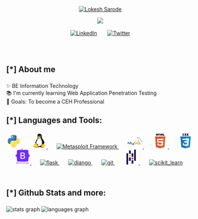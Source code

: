 
<!--
**LuckyVirus1432/LuckyVirus1432** is a ✨ _special_ ✨ repository because its `README.md` (this file) appears on your GitHub profile.

Here are some ideas to get you started:

- 🔭 I’m currently working on ...
- 🌱 I’m currently learning ...
- 👯 I’m looking to collaborate on ...
- 🤔 I’m looking for help with ...
- 💬 Ask me about ...
- 📫 How to reach me: ...
- 😄 Pronouns: ...
- ⚡ Fun fact: ...
-->


<p align="center">
  <a href="https://github.com/LuckyVirus1432">
    <img src="https://github.com/LuckyVirus1432/logos/blob/d82dda6e8961066467d0b85b0a6bee380b5d5c22/githubnamegrad.png" alt="Lokesh Sarode" /></a>
</p>

<p align="center">
  <!-- Typing SVG by DenverCoder1 - https://github.com/DenverCoder1/readme-typing-svg -->
 <a href="https://github.com/LuckyVirus1432">
  <img src="https://readme-typing-svg.demolab.com/?lines=Cybersecurity%20Expert%20and%20Penetration%20Tester;Experienced%20Python%20Developer;Always%20learning%20new%20things&font=Fira%20Code&center=true&width=600&height=45&color=f75c7e&vCenter=true&pause=1000&size=22" />
</a>
</p>

<!-- Social icons section -->
<p align="center">
  <a href="https://www.linkedin.com/in/lokesh-sarode/" target="_blank"><img width="32px" alt="LinkedIn" title="LinkedIn" src="https://github.com/LuckyVirus1432/logos/blob/281db4d46f0e4ad7f28c760236d357c792daa7e8/linkedin.png"/></a>
  &#8287;&#8287;&#8287;&#8287;&#8287;
  <a href="https://twitter.com/DarkVenomLS" target="_blank"><img width="32px" alt="Twitter" title="Twitter" src="https://github.com/LuckyVirus1432/logos/blob/281db4d46f0e4ad7f28c760236d357c792daa7e8/twitter.png"/></a>
<!--   &#8287;&#8287;&#8287;&#8287;&#8287;
  <a href="https://discord.gg/fPrdqh3Zfu" alt="Discord" title="Dev Pro Tips Discord Server"><img width="32px" src=""/></a> -->
<!--   &#8287;&#8287;&#8287;&#8287;&#8287;
  <a href="https://dev.to/denvercoder1"><img width="32px" alt="Dev.to" title="DenverCoder1 Dev.to" src=""></a>
  &#8287;&#8287;&#8287;&#8287;&#8287;
  <a href="https://ko-fi.com/jlawrence"><img width="32px" alt="Ko-fi" title="Buy me a coffee" src=""/></a> -->
<!--   &#8287;&#8287;&#8287;&#8287;&#8287;
  <a href="http://eyl327.mywebcommunity.org/promos/"><img width="32px" alt="Free Stuff" title="Free gifts for you" src="https://i.imgur.com/0uVwkoZ.png"/></a> -->
</p>
<h2></h2>

###
<br>
<h2 align="left">[*] About me</h2>

###

<p align="left">✨ BE Information Technology<br>📚 I'm currently learning Web Application Penetration Testing<br>🎯 Goals: To become a CEH Professional</p>

###

<h2 align="left">[*] Languages and Tools:</h3>

###

<p align="left"> 
  <a href="https://www.python.org" target="_blank" rel="noreferrer"> 
    <img src="https://raw.githubusercontent.com/devicons/devicon/master/icons/python/python-original.svg" alt="python" width="40" height="40"/> 
  </a> 
  &#8287;&#8287;&#8287;&#8287;&#8287;
  <a href="https://www.linux.org/" target="_blank" rel="noreferrer">
    <img src="https://raw.githubusercontent.com/devicons/devicon/master/icons/linux/linux-original.svg" alt="linux" width="40" height="40"/> 
  </a> 
  &#8287;&#8287;&#8287;&#8287;&#8287;
  <a href="https://www.metasploit.com/" target="_blank" rel="noreferrer">
    <img src="https://w7.pngwing.com/pngs/122/777/png-transparent-metasploit-project-penetration-test-security-hacker-computer-security-shellcode-ruby-blue-angle-logo-thumbnail.png" alt="Metasploit Framework" width="40" height="40"/>
  </a>
   &#8287;&#8287;&#8287;&#8287;&#8287;
  <a href="https://www.mysql.com/" target="_blank" rel="noreferrer"> 
    <img src="https://raw.githubusercontent.com/devicons/devicon/master/icons/mysql/mysql-original-wordmark.svg" alt="mysql" width="40" height="40"/> 
  </a> 
  &#8287;&#8287;&#8287;&#8287;&#8287;
  <a href="https://www.w3.org/html/" target="_blank" rel="noreferrer"> 
    <img src="https://raw.githubusercontent.com/devicons/devicon/master/icons/html5/html5-original-wordmark.svg" alt="html5" width="40" height="40"/> 
  </a>
  &#8287;&#8287;&#8287;&#8287;&#8287;
  <a href="https://www.w3schools.com/css/" target="_blank" rel="noreferrer"> 
    <img src="https://raw.githubusercontent.com/devicons/devicon/master/icons/css3/css3-original-wordmark.svg" alt="css3" width="40" height="40"/> 
  </a> 
  &#8287;&#8287;&#8287;&#8287;&#8287;
  <a href="https://getbootstrap.com" target="_blank" rel="noreferrer"> 
    <img src="https://raw.githubusercontent.com/devicons/devicon/master/icons/bootstrap/bootstrap-plain-wordmark.svg" alt="bootstrap" width="40" height="40"/> 
  </a> 
  &#8287;&#8287;&#8287;&#8287;&#8287;
   <a href="https://flask.palletsprojects.com/" target="_blank" rel="noreferrer"> 
     <img src="https://www.vectorlogo.zone/logos/pocoo_flask/pocoo_flask-icon.svg" alt="flask" width="40" height="40"/> 
   </a> 
  &#8287;&#8287;&#8287;&#8287;&#8287;
  <a href="https://www.djangoproject.com/" target="_blank" rel="noreferrer">
    <img src="https://cdn.worldvectorlogo.com/logos/django.svg" alt="django" width="40" height="40"/>
  </a> 
  &#8287;&#8287;&#8287;&#8287;&#8287;
  <a href="https://git-scm.com/" target="_blank" rel="noreferrer">
    <img src="https://www.vectorlogo.zone/logos/git-scm/git-scm-icon.svg" alt="git" width="40" height="40"/>
  </a>
  &#8287;&#8287;&#8287;&#8287;&#8287;
  <a href="https://pandas.pydata.org/" target="_blank" rel="noreferrer"> 
    <img src="https://raw.githubusercontent.com/devicons/devicon/2ae2a900d2f041da66e950e4d48052658d850630/icons/pandas/pandas-original.svg" alt="pandas" width="40" height="40"/>
  </a>
  &#8287;&#8287;&#8287;&#8287;&#8287;
  <a href="https://scikit-learn.org/" target="_blank" rel="noreferrer">
    <img src="https://upload.wikimedia.org/wikipedia/commons/0/05/Scikit_learn_logo_small.svg" alt="scikit_learn" width="40" height="40"/>
  </a>
</p>


<br>
<h2 align="left">[*] Github Stats and more:</h2>

###

<div>
  <img style=";" src="https://github-readme-stats.vercel.app/api?username=luckyvirus1432&hide_title=false&hide_rank=false&show_icons=true&include_all_commits=true&count_private=true&disable_animations=false&theme=dracula&locale=en&hide_border=false" height="150" alt="stats graph"  />
  <img style="align:right;" src="https://github-readme-stats.vercel.app/api/top-langs?username=luckyvirus1432&locale=en&hide_title=false&layout=compact&card_width=320&langs_count=5&theme=dracula&hide_border=false" height="150" alt="languages graph"  />
</div>





